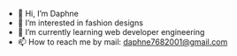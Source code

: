 - 👋 Hi, I’m Daphne 
- 👀 I’m interested in fashion designs
- 🌱 I’m currently learning web developer engineering 
- 📫 How to reach me by mail: daphne7682001@gmail.com

<!---
naiomidaphne/naiomidaphne is a ✨ special ✨ repository because its `README.md` (this file) appears on your GitHub profile.
You can click the Preview link to take a look at your changes.
--->
